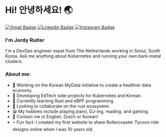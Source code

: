 <h1>Hi! 안녕하세요! 🌏</h1> 

[![Gmail Badge](https://img.shields.io/badge/-Gmail-D14836?style=flat-square&logo=Gmail&logoColor=white&link=mailto:jordy.ruiter@gmail.com)](mailto:jordy.ruiter@gmail.com) [![Linkedin Badge](https://img.shields.io/badge/-Linkedin-0077B5?style=flat-square&logo=Linkedin&logoColor=white&link=https://www.linkedin.com/in/kaiwa/)](https://www.linkedin.com/in/kaiwa/)
[![Instagram Badge](https://img.shields.io/badge/-Instagram-E4405F?style=flat-square&logo=instagram&logoColor=white&link=https://www.instagram.com/ka1wa/)](https://www.instagram.com/ka1wa/)

### I'm Jordy Ruiter

I'm a DevOps engineer expat from The Netherlands working in Seoul, South Korea. Ask me anything about Kubernetes and running your own bare-metal clusters.

<h3>About me:</h3>

- 🏦 Working on the Korean MyData initiative to create a healthier data economy.
- 🔭 Developing EdTech side-projects for Kubernetes and Korean.
- 🌱 Currently learning Rust and eBPF programming.
- 👯 Looking to collaborate on the rust ecosystem.
- 😀 My hobbies include playing piano, DJ-ing, reading, and gaming.
- 💬 Contact me in English, Dutch or Korean!
- ⚡ Fun fact: I created my first website to share Rollercoaster Tycoon ride designs online when I was 10 years old.
